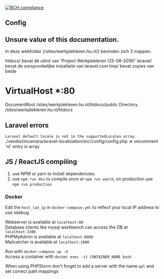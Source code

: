 [![BCH compliance](https://bettercodehub.com/edge/badge/HUInstituteForICT/workplacelearning?branch=master&token=83dd337c2c87d86fa2fe2cde55c50f308c1291d4)](https://bettercodehub.com/)

## Config




## Unsure value of this documentation. 
In deze webfolder (/sites/werkplekleren.hu.nl/) bevinden zich 3 mappen.

htdocs/   bevat de uitrol van 'Project Werkplekleren (25-08-2016)'
laravel/  bevat de oorspronkelijke installatie van laravel.com
tmp/      bevat copies van beide




# VirtualHost *:80

DocumentRoot      /sites/werkplekleren.hu.nl/htdocs/public
Directory         /sites/werkplekleren.hu.nl/htdocs


## Laravel errors
`Laravel default locale is not in the supportedLocales array.`
./vendor/mcamara/laravel-localization/src/config/config.php => uncomment 'nl' entry in array


## JS / ReactJS compiling
1. use NPM or yarn to install dependencies.
2. use `npm run dev` to compile once or `npm run watch`, on production use `npm run production`

### Docker
Edit the `host_lan_ip` in `docker-compose.yml` to reflect your local IP address to use xdebug

Webserver is available at `localhost:80`  
Database clients like mysql workbench can access the DB at `localhost:3306`  
PHPMyAdmin is available at `localhost:8080`  
Mailcatcher is available at `localhost:1080`  
  
Run with `docker-compose up -d`  
Access a container with `docker exec -it CONTAINER_NAME bash`  
  
When using PHPStorm don't forget to add a server with the name `wpl` and set correct path mappings

